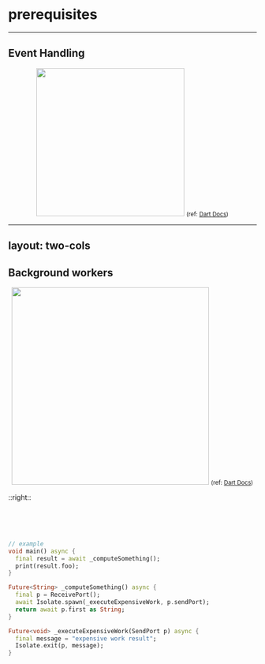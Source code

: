 <PageTitleHeader section="prerequisites"/>

# prerequisites

---

<PageTitleHeader section="prerequisites" title="Dart Isolate"/>

## Event Handling

<div align="center">
    <img src="https://dart.dev/guides/language/concurrency/images/event-jank.png" width="300"/>
    <small>
    (ref: <a href="https://dart.dev/guides/language/concurrency#event-handling">Dart Docs</a>)
    </small>
</div>

---
layout: two-cols
---

<PageTitleHeader section="prerequisites" title="Dart Isolate"/>

## Background workers

<div align="center">
    <img src="https://dart.dev/guides/language/concurrency/images/isolate-bg-worker.png
" width="400"/>
    <small>
    (ref: <a href="https://dart.dev/guides/language/concurrency#background-workers">Dart Docs</a>)
    </small>
</div>

::right::

<br/>
<br/>
<br/>

```dart
// example
void main() async {
  final result = await _computeSomething();
  print(result.foo);
}

Future<String> _computeSomething() async {
  final p = ReceivePort();
  await Isolate.spawn(_executeExpensiveWork, p.sendPort);
  return await p.first as String;
}

Future<void> _executeExpensiveWork(SendPort p) async {
  final message = "expensive work result";
  Isolate.exit(p, message);
}
```
